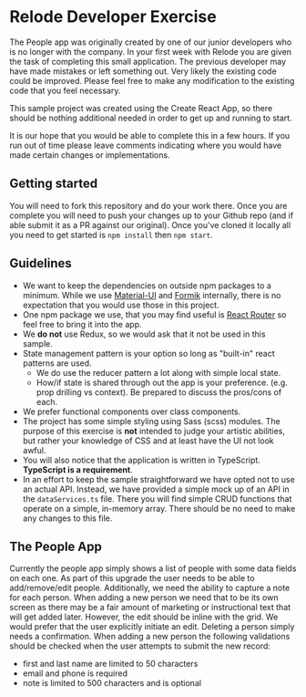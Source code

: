 # Relode Developer Exercise

The People app was originally created by one of our junior developers who is no longer with the company. In your first week with Relode you are given the task of completing this small application. The previous developer may have made mistakes or left something out. Very likely the existing code could be improved. Please feel free to make any modification to the existing code that you feel necessary.

This sample project was created using the Create React App, so there should be nothing additional needed in order to get up and running to start.

It is our hope that you would be able to complete this in a few hours. If you run out of time please leave comments indicating where you would have made certain changes or implementations.

## Getting started

You will need to fork this repository and do your work there. Once you are complete you will need to push your changes up to your Github repo (and if able submit it as a PR against our original). Once you've cloned it locally all you need to get started is `npm install` then `npm start`.

## Guidelines

- We want to keep the dependencies on outside npm packages to a minimum. While we use [Material-UI](https://material-ui.com/) and [Formik](https://formik.org/) internally, there is no expectation that you would use those in this project.
- One npm package we use, that you may find useful is [React Router](https://reactrouter.com/) so feel free to bring it into the app.
- We **do not** use Redux, so we would ask that it not be used in this sample.
- State management pattern is your option so long as "built-in" react patterns are used.
  - We do use the reducer pattern a lot along with simple local state.
  - How/if state is shared through out the app is your preference. (e.g. prop drilling vs context). Be prepared to discuss the pros/cons of each.
- We prefer functional components over class components.
- The project has some simple styling using Sass (scss) modules. The purpose of this exercise is **not** intended to judge your artistic abilities, but rather your knowledge of CSS and at least have the UI not look awful.
- You will also notice that the application is written in TypeScript. **TypeScript is a requirement**.
- In an effort to keep the sample straightforward we have opted not to use an actual API. Instead, we have provided a simple mock up of an API in the `dataServices.ts` file. There you will find simple CRUD functions that operate on a simple, in-memory array. There should be no need to make any changes to this file.

## The People App

Currently the people app simply shows a list of people with some data fields on each one. As part of this upgrade the user needs to be able to add/remove/edit people. Additionally, we need the ability to capture a note for each person. When adding a new person we need that to be its own screen as there may be a fair amount of marketing or instructional text that will get added later. However, the edit should be inline with the grid. We would prefer that the user explicitly initiate an edit. Deleting a person simply needs a confirmation. When adding a new person the following validations should be checked when the user attempts to submit the new record:

- first and last name are limited to 50 characters
- email and phone is required
- note is limited to 500 characters and is optional
